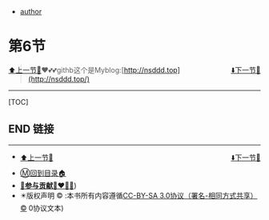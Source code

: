 + [author](github.com)

# 第6节

<div><a href = '5' style='float:left'>⬆️上一节🔗</a><a href = '7' style='float: right'>⬇️下一节🔗</a></div>

> ❤️💕💕githb这个是Myblog:[http://nsddd.top](http://nsddd.top/)
---
[TOC]





## END 链接
---
<ul><li><div><a href = '5' style='float:left'>⬆️上一节🔗</a><a href = '7' style='float: right'>⬇️下一节🔗</a></div></li></ul>

+ [Ⓜ️回到目录🏠](../README.md)
+ [**🫵参与贡献💞❤️‍🔥💖**](https://nsddd.top/archives/contributors))
+ ✴️版权声明 &copy; :本书所有内容遵循[CC-BY-SA 3.0协议（署名-相同方式共享）&copy;](http://zh.wikipedia.org/wiki/Wikipedia:CC-by-sa-3.0协议文本) 
0协议文本) 
